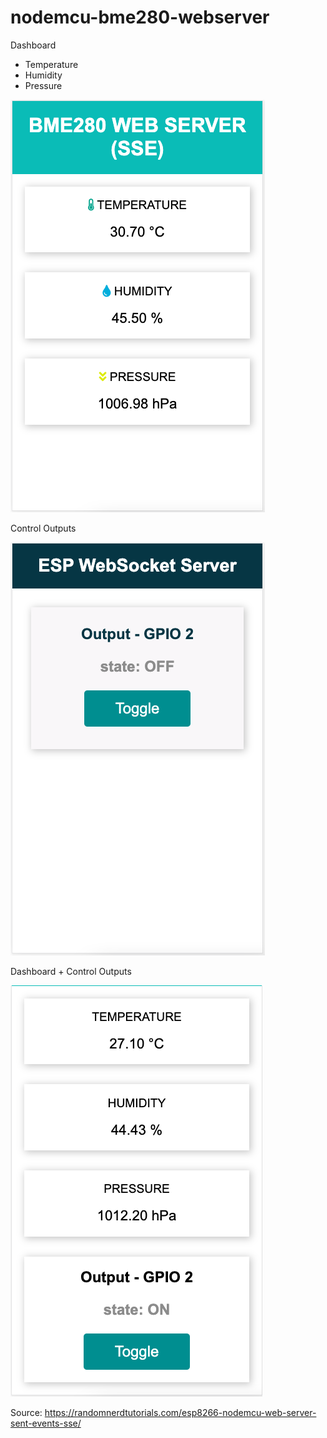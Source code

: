 # nodemcu-bme280-webserver

Dashboard
- Temperature
- Humidity 
- Pressure 

![Dashboard](images/dashboard.png)

Control Outputs

![Control Output](images/control_output.png)

Dashboard + Control Outputs

![Dashboard + Control Output](images/dashboard_control_output.png)

Source: https://randomnerdtutorials.com/esp8266-nodemcu-web-server-sent-events-sse/

